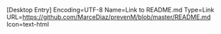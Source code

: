 [Desktop Entry]
Encoding=UTF-8
Name=Link to README.md
Type=Link
URL=https://github.com/MarceDiaz/prevenM/blob/master/README.md
Icon=text-html
